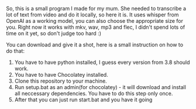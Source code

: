 So, this is a small program I made for my mum.
She needed to transcribe a lot of text from video and do it locally, so here it is.
It uses whisper from OpenAI as a working model, you can also choose the appropriate size for you.
Right now it works with mkv, wav, mp3 and flec, I didn't spend lots of time on it yet, so don't judge too hard :)

You can download and give it a shot, here is a small instruction on how to do that:
1. You have to have python installed, I guess every version from 3.8 should work.
2. You have to have Chocolatey installed.
3. Clone this repository to your machine.
4. Run setup.bat as an admin(for chocolatey) - it will download and install all neccessary dependencies. You have to do this step only once.
5. After that you can just run start.bat and you have it going
